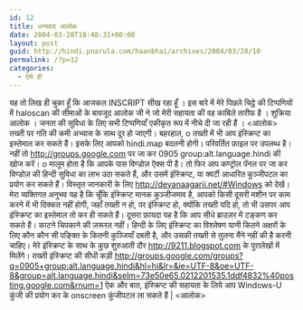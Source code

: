 ```yaml
---
id: 12
title: धन्यवाद आलोक
date: 2004-03-28T18:48:31+00:00
layout: post
guid: http://hindi.pnarula.com/haanbhai/archives/2004/03/28/10
permalink: /?p=12
categories:
  - ऐसे ही
---
```

यह तो लिख ही चुका हूँ कि आजकल INSCRIPT सीख रहा हूँ । इस बारे में मेरे पिछले चिट्ठे की टिप्पणियों में haloscan की सीमाओं के बावजूद आलोक जी ने जो मेरी सहायता की वह काबिले तारीफ है । शुक्रिया आलोक । जनता की सुविधा के लिए सभी टिप्पणियाँ एकीकृत रूप में नीचे दी जा रही हैं । <आलोक> तख्ती पर गति की कमी अभ्यास के साथ दूर हो जाएगी। बहरहाल, o तख्ती में भी आप इंस्क्रिप्ट का इस्तेमाल कर सकते हैं। इसके लिए आपको hindi.map बदलनी होगी। परिवर्तित फ़ाइल पर उपलब्ध है। नहीं तो http://groups.google.com पर जा कर 0905 group:alt.language.hindi की खोज करें। o मालूम होता है कि आपके पास विण्डोज़ ऍक्स पी है। तो फिर आप कण्ट्रोल पॅनल पर जा कर विण्डोज़ की हिन्दी सुविधा का लाभ उठा सकते हैं, और उसमें इंस्क्रिप्ट, या क्वर्टी आधारित कुञ्जीपटल का प्रयोग कर सकते हैं। विस्तृत जानकारी के लिए http://devanaagarii.net/#Windows को देखें। मेरा व्यक्तिगत अनुभव यह है कि चूँकि इंस्क्रिप्ट मानक कुञ्जीजमाव है, आपको किसी दूसरी मशीन पर काम करने में भी दिक्कत नहीं होगी, जहाँ तख्ती न हो, पर इंस्क्रिप्ट हो, क्योंकि तख्ती यदि हो, तो भी उसपर आप इंस्क्रिप्ट का इस्तेमाल तो कर ही सकते हैं। दूसरा फ़ायदा यह है कि आप सीधे ब्राउज़र में टङ्कण कर सकते हैं। काटने चिपकाने की ज़रूरत नहीं। हिन्दी के लिए इंस्क्रिप्ट का विश्लेषण यानी कितने अक्षरों के लिए कौन कौन सी पङ्क्ति के कितनी कुञ्जियाँ दबती है, और उसकी तख्ती से तुलना मैंने नहीं की है   करनी चाहिए। मेरे इंस्क्रिप्ट के साथ के कुछ शुरुआती दौर   http://9211.blogspot.com के पुरालेखों में मिलेंगे। तख्ती इंस्क्रिप्ट की सीधी कड़ी   http://groups.google.com/groups?q=0905+group:alt.language.hindi&hl=hi&lr=&ie=UTF-8&oe=UTF-8&group=alt.language.hindi&selm=73e50e65.0212201535.1ddf4832%40posting.google.com&rnum=1 ऐक और बात, इंस्क्रिप्ट की सहायता के लिये आप Windows-U कुंजी की प्रयोग कर के onscreen कुंजीपटल ला सकते हैं | <आलोक>
